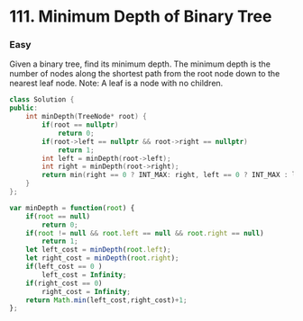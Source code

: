 # 111. Minimum Depth of Binary Tree
### Easy

Given a binary tree, find its minimum depth.
The minimum depth is the number of nodes along the shortest path from the root node down to the nearest leaf node.
Note: A leaf is a node with no children.

```cpp
class Solution {
public:
    int minDepth(TreeNode* root) {
        if(root == nullptr) 
            return 0;
        if(root->left == nullptr && root->right == nullptr) 
            return 1;
        int left = minDepth(root->left);
        int right = minDepth(root->right);
        return min(right == 0 ? INT_MAX: right, left == 0 ? INT_MAX : left)+1;
    }
};
```
```javascript
var minDepth = function(root) {
    if(root == null) 
        return 0;
    if(root != null && root.left == null && root.right == null) 
        return 1;
    let left_cost = minDepth(root.left);
    let right_cost = minDepth(root.right);
    if(left_cost == 0 ) 
        left_cost = Infinity;
    if(right_cost == 0) 
        right_cost = Infinity;
    return Math.min(left_cost,right_cost)+1;
};
```